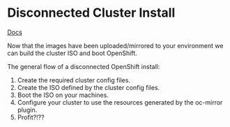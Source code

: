 # Disconnected Cluster Install

[Docs](https://docs.redhat.com/en/documentation/openshift_container_platform/4.17/html/disconnected_environments/mirroring-in-disconnected-environments)

Now that the images have been uploaded/mirrored to your environment we can build the cluster ISO and boot OpenShift.

The general flow of a disconnected OpenShift install: 

1. Create the required cluster config files.
1. Create the ISO defined by the cluster config files.
1. Boot the ISO on your machines.
1. Configure your cluster to use the resources generated by the oc-mirror plugin.
1. Profit?!??